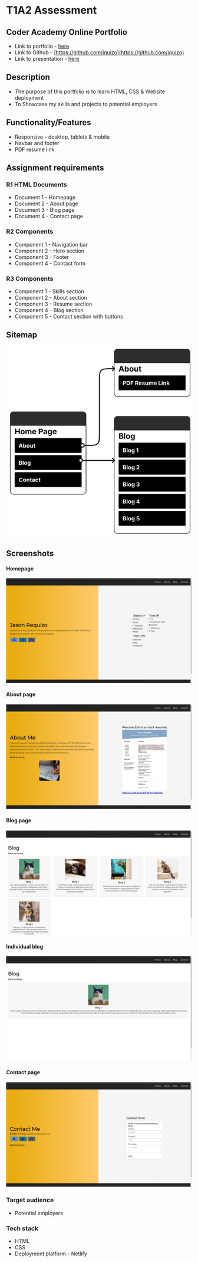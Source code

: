 # T1A2 Assessment

## Coder Academy Online Portfolio

- Link to portfolio - [here](https://jquizo-portfolio.netlify.app/)
- Link to Github - [https://github.com/jquizo](https://github.com/jquizo)
- Link to presentation - [here](https://youtu.be/HWtZuuXq3rM)

## Description

- The purpose of this portfolio is to learn HTML, CSS & Website deployment
- To Showcase my skills and projects to potential employers

## Functionality/Features

- Responsive - desktop, tablets & mobile
- Navbar and footer
- PDF resume link

## Assignment requirements

### R1 HTML Documents

- Document 1 - Homepage
- Document 2 - About page
- Document 3 - Blog page
- Document 4 - Contact page

### R2 Components

- Component 1 - Navigation bar
- Component 2 - Hero section
- Component 3 - Footer
- Component 4 - Contact form

### R3 Components

- Component 1 - Skills section
- Component 2 - About section
- Component 3 - Resume section
- Component 4 - Blog section
- Component 5 - Contact section with buttons

## Sitemap

![Sitemap](./images/screenshots/portfolio_sitemap.jpg)

## Screenshots

#### Homepage

![Homepage](./images/screenshots/homepage.jpg)

#### About page

![Homepage](./images/screenshots/about_page.jpg)

#### Blog page

![Homepage](./images/screenshots/blog_page.jpg)

#### Individual blog

![Homepage](./images/screenshots/blog_page_1.jpg)

#### Contact page

![Homepage](./images/screenshots/contact_page.jpg)

### Target audience

- Potential employers

### Tech stack

- HTML
- CSS
- Deployment platform - Netlify
